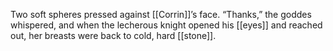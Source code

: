 Two soft spheres pressed against [[Corrin]]’s face. “Thanks,” the goddes whispered, and when the lecherous knight opened his [[eyes]] and reached out, her breasts were back to cold, hard [[stone]].